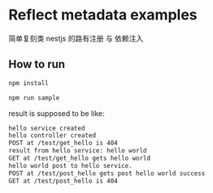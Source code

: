 # Reflect metadata examples

简单复刻类 nestjs 的路有注册 与 依赖注入

## How to run

```sh
npm install

npm run sample
```

result is supposed to be like:

```txt
hello service created
hello controller created
POST at /test/get_hello is 404
result from hello service: hello world
GET at /test/get_hello gets hello world
hello world post to hello service.
POST at /test/post_hello gets post hello world success
GET at /test/post_hello is 404
```
